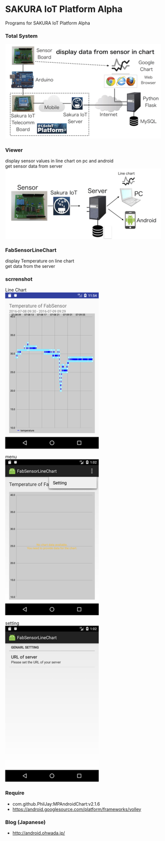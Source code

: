 # SAKURA IoT Platform Alpha
Programs for SAKURA IoT Platform Alpha

### Total System
<img src="https://github.com/ohwada/sakura_iot_alpha/blob/master/docs/sakura_iot_fab_sensor_system.png" width="500" />

### Viewer
  display sensor values in line chart on pc and android <br/>
  get sensor data from server <br/>
  <img src="https://github.com/ohwada/sakura_iot_alpha/blob/master/docs/sakura_iot_fab_sensor_viewer.png" width="500" /> <br/>
  
###   FabSensorLineChart<br/>
display Temperature on line chart<br/>
get data from the server<br/>

### scrrenshot <br/>
Line Chart<br/>
  <img src="https://raw.githubusercontent.com/ohwada/sakura_iot_alpha/master/viewer/android/FabSensorLineChart/screenshot/screenshot_line_chart.png" width="300" />
  
menu <br/>
  <img src="https://raw.githubusercontent.com/ohwada/sakura_iot_alpha/master/viewer/android/FabSensorLineChart/screenshot/screenshot_menu.png" width="300" />
  
  setting <br/>
  <img src="https://raw.githubusercontent.com/ohwada/sakura_iot_alpha/master/viewer/android/FabSensorLineChart/screenshot/screenshot_setting.png" width="300" /><br/>
  
 ### Require <br/>
 - com.github.PhilJay:MPAndroidChart:v2.1.6 <br/>
- https://android.googlesource.com/platform/frameworks/volley <br/>

### Blog (Japanese)
- http://android.ohwada.jp/
